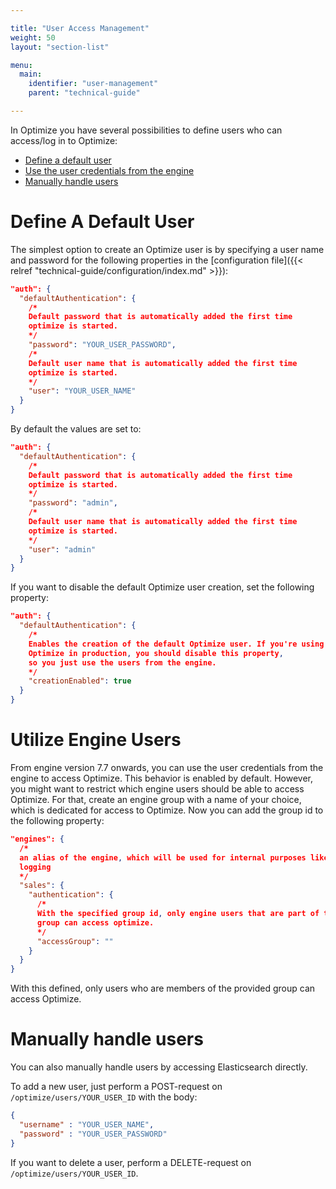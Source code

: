 ```yaml
---

title: "User Access Management"
weight: 50
layout: "section-list"

menu:
  main:
    identifier: "user-management"
    parent: "technical-guide"

---
```


In Optimize you have several possibilities to define users who can access/log in to Optimize:

* [Define a default user](#define-a-default-user)
* [Use the user credentials from the engine](#utilize-engine-users)
* [Manually handle users](#manually-handle-users)

# Define A Default User

The simplest option to create an Optimize user is by specifying a user name and password for the following properties in the [configuration file]({{< relref "technical-guide/configuration/index.md" >}}):
```json
"auth": {
  "defaultAuthentication": {
    /*
    Default password that is automatically added the first time
    optimize is started.
    */
    "password": "YOUR_USER_PASSWORD",
    /*
    Default user name that is automatically added the first time
    optimize is started.
    */
    "user": "YOUR_USER_NAME"
  }
}
```

By default the values are set to:
```json
"auth": {
  "defaultAuthentication": {
    /*
    Default password that is automatically added the first time
    optimize is started.
    */
    "password": "admin",
    /*
    Default user name that is automatically added the first time
    optimize is started.
    */
    "user": "admin"
  }
}
```

If you want to disable the default Optimize user creation, set the following property:
```json
"auth": {
  "defaultAuthentication": {
    /*
    Enables the creation of the default Optimize user. If you're using
    Optimize in production, you should disable this property,
    so you just use the users from the engine.
    */
    "creationEnabled": true
  }
}
```

# Utilize Engine Users

From engine version 7.7 onwards, you can use the user credentials from the engine to access Optimize. This behavior is enabled by default. However, you might want to restrict which engine users should be able to access Optimize. For that, create an engine group with a name of your choice, which is dedicated for access to Optimize. Now you can add the group id to the following property:
```json
"engines": {
  /*
  an alias of the engine, which will be used for internal purposes like
  logging
  */
  "sales": {  
    "authentication": {
      /*
      With the specified group id, only engine users that are part of the
      group can access optimize.
      */
      "accessGroup": ""
    }
  }
}
```
With this defined, only users who are members of the provided group can access Optimize.

# Manually handle users

You can also manually handle users by accessing Elasticsearch directly. 

To add a new user, just perform a POST-request on ``/optimize/users/YOUR_USER_ID`` with the body:
```json
{
  "username" : "YOUR_USER_NAME",
  "password" : "YOUR_USER_PASSWORD"
}
```

If you want to delete a user, perform a DELETE-request on ``/optimize/users/YOUR_USER_ID``.

